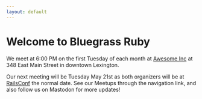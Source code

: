 ```yaml
---
layout: default
---
```


# Welcome to Bluegrass Ruby

We meet at 6:00 PM on the first Tuesday of each month at [Awesome Inc](https://awesomeinc.org) at 348 East Main Street in downtown Lexington.

Our next meeting will be  <span id="meeting-date">Tuesday May 21st</span> as both organizers will be at [RailsConf](https://railsconf.org/) the normal date. See our Meetups through the navigation link, and also follow us on Mastodon for more updates!
